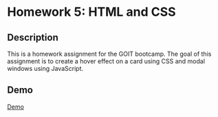 # Homework 5: HTML and CSS

## Description
This is a homework assignment for the GOIT bootcamp. The goal of this assignment is to create a hover effect on a card using CSS and modal windows using JavaScript.

## Demo
[Demo](https://aynjel.github.io/goit-markup-hw-05/)